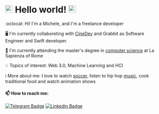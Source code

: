#  <img src="https://github.com/TheDudeThatCode/TheDudeThatCode/blob/master/Assets/Hi.gif" width="24"> Hello world!&nbsp;<img src="https://github.com/TheDudeThatCode/TheDudeThatCode/blob/master/Assets/Earth.gif" width="24">

:octocat: Hi! I'm a Michele, and I'm a freelance developer

🖥️ I'm currently collaboreting with <a href="https://cine.dev/">CineDev</a> and Grabbit as Software Engineer and Swift developer.

🌱 I'm currently attending the master's degree in <a href="https://corsidilaurea.uniroma1.it/en/corso/2021/29932/home">computer science</a> at La Sapienza of Rome

💡 Topics of interest: Web 3.0, Machine Learning and HCI

ℹ️ More about me: I love to watch [soccer](https://imgresizer.eurosport.com/unsafe/1200x0/filters:format(jpeg):focal(1242x613:1244x611)/origin-imgresizer.eurosport.com/2020/11/17/2938313-60322228-2560-1440.jpg), listen to hip hop [music](https://spotify-top.com/user/11127589589), cook traditional food and watch animation shows

#### 📫 How to reach me:

[![Telegram Badge](https://img.shields.io/badge/-@MicheleSpina-0088CC?style=flat&logo=Telegram&logoColor=white)](https://t.me/MicheleSpina "Contact on Telegram")
[![Linkedin Badge](https://img.shields.io/badge/-Michele%20Spina-0072b1?style=flat&logo=Linkedin&logoColor=white)](https://www.linkedin.com/in/spina-michele/ "Connect on LinkedIn")

